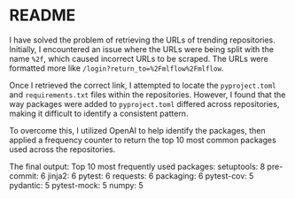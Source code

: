 # README

I have solved the problem of retrieving the URLs of trending repositories. Initially, I encountered an issue where the URLs were being split with the name `%2f`, which caused incorrect URLs to be scraped. The URLs were formatted more like `/login?return_to=%2Fmlflow%2Fmlflow`.

Once I retrieved the correct link, I attempted to locate the `pyproject.toml` and `requirements.txt` files within the repositories. However, I found that the way packages were added to `pyproject.toml` differed across repositories, making it difficult to identify a consistent pattern.

To overcome this, I utilized OpenAI to help identify the packages, then applied a frequency counter to return the top 10 most common packages used across the repositories.

The final output:
Top 10 most frequently used packages:
setuptools: 8
pre-commit: 6
jinja2: 6
pytest: 6
requests: 6
packaging: 6
pytest-cov: 5
pydantic: 5
pytest-mock: 5
numpy: 5